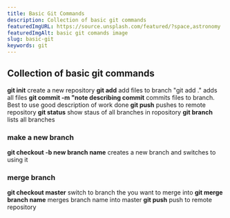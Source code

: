 ```yaml
---
title: Basic Git Commands
description: Collection of basic git commands
featuredImgURL: https://source.unsplash.com/featured/?space,astronomy
featuredImgAlt: basic git comands image
slug: basic-git
keywords: git
---
```

## Collection of basic git commands


**git init** create a new repository
**git add** add files to branch "git add ." adds all files
**git commit -m "note describing commit** commits files to branch. Best to use good description of work done
**git push** pushes to remote repository
**git status** show staus of all branches in ropository
**git branch** lists all branches

### make a new branch
**git checkout -b new branch name** creates a new branch and switches to using it

### merge branch
**git checkout master** switch to branch the you want to merge into
**git merge branch name** merges branch name into master
**git push** push to remote repository
